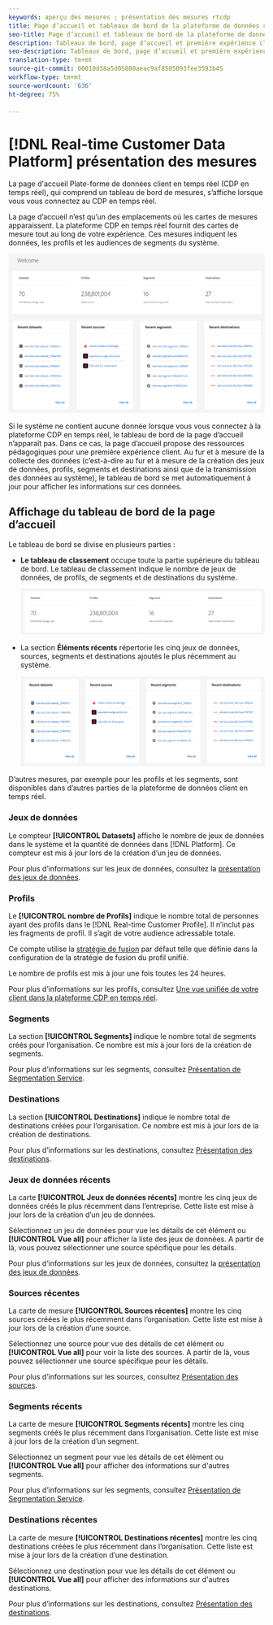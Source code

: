 ```yaml
---
keywords: aperçu des mesures ; présentation des mesures rtcdp
title: Page d’accueil et tableaux de bord de la plateforme de données client en temps réel
seo-title: Page d’accueil et tableaux de bord de la plateforme de données client en temps réel
description: Tableaux de bord, page d’accueil et première expérience client d’Adobe Experience Platform
seo-description: Tableaux de bord, page d’accueil et première expérience client d’Adobe Experience Platform
translation-type: tm+mt
source-git-commit: 00010d38a5d05800aeac9af8505093fee3593b45
workflow-type: tm+mt
source-wordcount: '636'
ht-degree: 75%

---
```



# [!DNL Real-time Customer Data Platform] présentation des mesures

La page d&#39;accueil Plate-forme de données client en temps réel (CDP en temps réel), qui comprend un tableau de bord de mesures, s’affiche lorsque vous vous connectez au CDP en temps réel.

La page d’accueil n’est qu’un des emplacements où les cartes de mesures apparaissent. La plateforme CDP en temps réel fournit des cartes de mesure tout au long de votre expérience. Ces mesures indiquent les données, les profils et les audiences de segments du système.

![image](assets/home.png)

Si le système ne contient aucune donnée lorsque vous vous connectez à la plateforme CDP en temps réel, le tableau de bord de la page d’accueil n’apparaît pas. Dans ce cas, la page d’accueil propose des ressources pédagogiques pour une première expérience client. Au fur et à mesure de la collecte des données (c’est-à-dire au fur et à mesure de la création <!--sources-->des jeux de données, profils, segments et destinations ainsi que de la transmission des données au système), le tableau de bord se met automatiquement à jour pour afficher les informations sur ces données<!-- in metric cards-->.

## Affichage du tableau de bord de la page d’accueil

<!--The dashboard shows information in several areas. Each category of information displays for the time range shown beneath the data.-->

Le tableau de bord se divise en plusieurs parties<!-- two areas.--> :

* **Le tableau de classement** occupe toute la partie supérieure du tableau de bord. Le tableau de classement indique le nombre de jeux de données, de profils, de segments et de destinations du système.

   ![image](assets/leaderboard.png)

<!-- * **Metric cards** display beneath the leaderboard. Metric cards show additional information, such as percentages or trends. Metric cards appear as data is collected.
    ![image](assets/home-metrics.jpg)
Some information is shown in different ways on both the leaderboard and metric cards. -->
* La section **Éléments récents** répertorie les cinq jeux de données, sources, segments et destinations ajoutés le plus récemment au système.

   ![image](assets/recent.png)

D’autres mesures, par exemple pour les profils et les segments, sont disponibles dans d’autres parties de la plateforme de données client en temps réel.

### Jeux de données

Le compteur **[!UICONTROL Datasets]** affiche le nombre de jeux de données dans le système et la quantité de données dans [!DNL Platform]. Ce compteur est mis à jour lors de la création d’un jeu de données.

Pour plus d’informations sur les jeux de données, consultez la [présentation des jeux de données](../catalog/datasets/overview.md).

### Profils

Le **[!UICONTROL nombre de Profils]** indique le nombre total de personnes ayant des profils dans le [!DNL Real-time Customer Profile]. Il n’inclut pas les fragments de profil. Il s’agit de votre audience adressable totale.

Ce compte utilise la [stratégie de fusion](profile/merge-policies.md) par défaut telle que définie dans la configuration de la stratégie de fusion du profil unifié.

Le nombre de profils est mis à jour une fois toutes les 24 heures.

Pour plus d’informations sur les profils, consultez [Une vue unifiée de votre client dans la plateforme CDP en temps réel](profile/profile-overview.md).

### Segments

La section **[!UICONTROL Segments]** indique le nombre total de segments créés pour l’organisation. Ce nombre est mis à jour lors de la création de segments.

Pour plus d’informations sur les segments, consultez [Présentation de Segmentation Service](segmentation/segmentation-overview.md).

### Destinations

La section **[!UICONTROL Destinations]** indique le nombre total de destinations créées pour l’organisation. Ce nombre est mis à jour lors de la création de destinations.

Pour plus d’informations sur les destinations, consultez [Présentation des destinations](destinations/overview.md).

<!-- ### Successful profile records

In the leaderboard **[!UICONTROL Successful profile records]** shows the total number of records that have been successfully processed into the profile.

There is also a metric card that shows the percentage of successful records. Select **[!UICONTROL View datasets]** to see more details about the profile records. Hover over the colored area of the graph to see additional details:

![image](assets/home-profilerecords-details.PNG)

The number of successful profile records is updated hourly. 

For more information about profiles, see [A unified view of your customer in Real-time CDP](profile/profile-overview.md).

### Total profile records

The **[!UICONTROL Total profile records]** metric card shows the total number of data records enabled to feed into the profiles, and the percentage that are successful, updated once per day. This does not include all data in the data lake, because some data might not be enabled to feed into the profiles.

 Hover over the colored area of the graph to see additional details about the successful profiles:

![image](assets/home-profile-details.PNG)

Select **[!UICONTROL View profiles]** to see more details about the profile records.

For more information about profiles, see [A unified view of your customer in Real-time CDP](profile/profile-overview.md).

For more information about viewing a specific profile, see [Profile viewer](profile/profile-viewer.md).

### Failed profile records

In the leaderboard, **[!UICONTROL Failed profile records]** counts the number of records that failed to process into the profile.

The **[!UICONTROL Failed profile records]** metric card shows this count, and includes a graphical representation that helps you see how failures have trended during the time shown below the graphic. This chart is updated hourly. Select **[!UICONTROL View datasets]** to see more details about the profile records.

The number of failed profile records is updated hourly. -->

### Jeux de données récents

La carte **[!UICONTROL Jeux de données récents]** montre les cinq jeux de données créés le plus récemment dans l’entreprise. Cette liste est mise à jour lors de la création d’un jeu de données.

Sélectionnez un jeu de données pour vue les détails de cet élément ou **[!UICONTROL Vue all]** pour afficher la liste des jeux de données. A partir de là, vous pouvez sélectionner une source spécifique pour les détails.

Pour plus d’informations sur les jeux de données, consultez la [présentation des jeux de données](../catalog/datasets/overview.md).

### Sources récentes

La carte de mesure **[!UICONTROL Sources récentes]** montre les cinq sources créées le plus récemment dans l’organisation. Cette liste est mise à jour lors de la création d’une source.

Sélectionnez une source pour vue des détails de cet élément ou **[!UICONTROL Vue all]** pour voir la liste des sources. A partir de là, vous pouvez sélectionner une source spécifique pour les détails.

Pour plus d’informations sur les sources, consultez [Présentation des sources](sources/sources-overview.md).

### Segments récents

La carte de mesure **[!UICONTROL Segments récents]** montre les cinq segments créés le plus récemment dans l’organisation. Cette liste est mise à jour lors de la création d’un segment.

Sélectionnez un segment pour vue les détails de cet élément ou **[!UICONTROL Vue all]** pour afficher des informations sur d&#39;autres segments.

Pour plus d’informations sur les segments, consultez [Présentation de Segmentation Service](segmentation/segmentation-overview.md).

### Destinations récentes

La carte de mesure **[!UICONTROL Destinations récentes]** montre les cinq destinations créées le plus récemment dans l’organisation. Cette liste est mise à jour lors de la création d’une destination.

Sélectionnez une destination pour vue les détails de cet élément ou **[!UICONTROL Vue all]** pour afficher des informations sur d&#39;autres destinations.

Pour plus d’informations sur les destinations, consultez [Présentation des destinations](destinations/overview.md).
